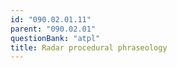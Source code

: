 ```yaml
---
id: "090.02.01.11"
parent: "090.02.01"
questionBank: "atpl"
title: Radar procedural phraseology
---
```

